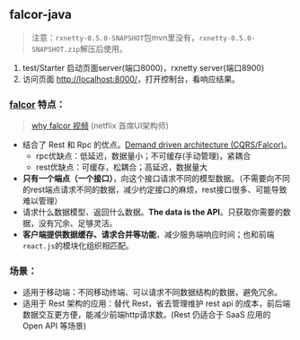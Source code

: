 ## falcor-java

> 注意：`rxnetty-0.5.0-SNAPSHOT`包mvn里没有，`rxnetty-0.5.0-SNAPSHOT.zip`解压后使用。

1. test/Starter 启动页面server(端口8000)，rxnetty server(端口8900)
2. 访问页面 [http://localhost:8000/](http://localhost:8000/)，打开控制台，看响应结果。

### [falcor](http://netflix.github.io/falcor/) 特点：
> [why falcor 视频](http://netflix.github.io/falcor/starter/why-falcor.html) (netflix 首席UI架构师)

- 结合了 Rest 和 Rpc 的优点。[Demand driven architecture (CQRS/Falcor)](http://www.javacodegeeks.com/2015/10/transcending-rest-and-rpc.html)。
    - rpc优缺点：低延迟，数据量小；不可缓存(手动管理)，紧耦合
    - rest优缺点：可缓存，松耦合；高延迟，数据量大
- **只有一个端点（一个接口）**，向这个接口请求不同的模型数据。（不需要向不同的rest端点请求不同的数据，减少约定接口的麻烦，rest接口很多、可能导致难以管理）
- 请求什么数据模型、返回什么数据。**The data is the API**。只获取你需要的数据，没有冗余、足够灵活。
- **客户端提供数据缓存、请求合并等功能**，减少服务端响应时间；也和前端`react.js`的模块化组织相匹配。

### 场景：
- 适用于移动端：不同移动终端、可以请求不同数据结构的数据，避免冗余。
- 适用于 Rest 架构的应用：替代 Rest，省去管理维护 rest api 的成本，前后端数据交互更方便，能减少前端http请求数。(Rest 仍适合于 SaaS 应用的 Open API 等场景)